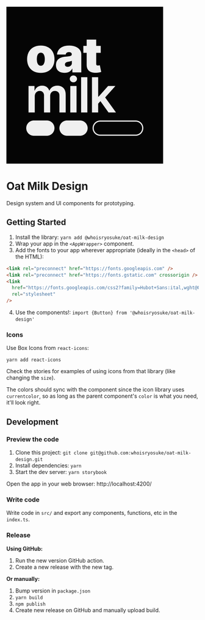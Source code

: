 ![Oat Milk Design logo](/docs/branding/White%20on%20Black%20BG.png)

# Oat Milk Design

Design system and UI components for prototyping.

## Getting Started

1. Install the library: `yarn add @whoisryosuke/oat-milk-design`
2. Wrap your app in the `<AppWrapper>` component.
3. Add the fonts to your app wherever appropriate (ideally in the `<head>` of the HTML):

```html
<link rel="preconnect" href="https://fonts.googleapis.com" />
<link rel="preconnect" href="https://fonts.gstatic.com" crossorigin />
<link
  href="https://fonts.googleapis.com/css2?family=Hubot+Sans:ital,wght@0,200..900;1,200..900&family=Inter+Tight:ital,wght@0,600;1,600&display=swap"
  rel="stylesheet"
/>
```

4. Use the components!: `import {Button} from '@whoisryosuke/oat-milk-design'`

### Icons

Use Box Icons from `react-icons`:

```shell
yarn add react-icons
```

Check the stories for examples of using icons from that library (like changing the `size`).

The colors should sync with the component since the icon library uses `currentcolor`, so as long as the parent component's `color` is what you need, it'll look right.

## Development

### Preview the code

1. Clone this project: `git clone git@github.com:whoisryosuke/oat-milk-design.git`
1. Install dependencies: `yarn`
1. Start the dev server: `yarn storybook`

Open the app in your web browser: http://localhost:4200/

### Write code

Write code in `src/` and export any components, functions, etc in the `index.ts`.

### Release

**Using GitHub:**

1. Run the new version GitHub action.
1. Create a new release with the new tag.

**Or manually:**

1. Bump version in `package.json`
1. `yarn build`
1. `npm publish`
1. Create new release on GitHub and manually upload build.
